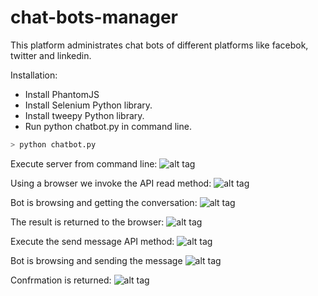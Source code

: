 # chat-bots-manager
This platform administrates chat bots of different platforms like facebok, twitter and linkedin.

Installation:

* Install PhantomJS
* Install Selenium Python library.
* Install tweepy Python library.
* Run python chatbot.py in command line.
```bash
> python chatbot.py
```

Execute server from command line:
![alt tag](http://ctoxtli.gweb.io/imgs/img01.png)

Using a browser we invoke the API read method:
![alt tag](http://ctoxtli.gweb.io/imgs/img02.png)

Bot is browsing and getting the conversation:
![alt tag](http://ctoxtli.gweb.io/imgs/img03.png)

The result is returned to the browser:
![alt tag](http://ctoxtli.gweb.io/imgs/img04.png)

Execute the send message API method:
![alt tag](http://ctoxtli.gweb.io/imgs/img05.png)

Bot is browsing and sending the message
![alt tag](http://ctoxtli.gweb.io/imgs/img06.png)

Confrmation is returned:
![alt tag](http://ctoxtli.gweb.io/imgs/img07.png)

